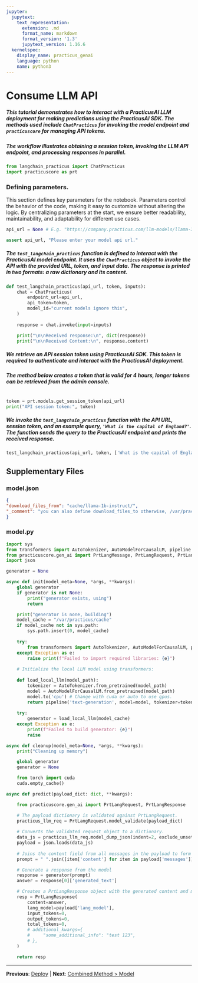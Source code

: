```yaml
---
jupyter:
  jupytext:
    text_representation:
      extension: .md
      format_name: markdown
      format_version: '1.3'
      jupytext_version: 1.16.6
  kernelspec:
    display_name: practicus_genai
    language: python
    name: python3
---
```


# Consume LLM API

##### This tutorial demonstrates how to interact with a PracticusAI LLM deployment for making predictions using the PracticusAI SDK. The methods used include `ChatPracticus` for invoking the model endpoint and `practicuscore` for managing API tokens.

##### The workflow illustrates obtaining a session token, invoking the LLM API endpoint, and processing responses in parallel.

```python
from langchain_practicus import ChatPracticus
import practicuscore as prt
```

### Defining parameters.
 
This section defines key parameters for the notebook. Parameters control the behavior of the code, making it easy to customize without altering the logic. By centralizing parameters at the start, we ensure better readability, maintainability, and adaptability for different use cases.
 

```python
api_url = None # E.g. "https://company.practicus.com/llm-models/llama-3b-chain-test/"
```

```python
assert api_url, "Please enter your model api url."
```

##### The `test_langchain_practicus` function is defined to interact with the PracticusAI model endpoint. It uses the `ChatPracticus` object to invoke the API with the provided URL, token, and input data. The response is printed in two formats: a raw dictionary and its content.

```python
def test_langchain_practicus(api_url, token, inputs):
    chat = ChatPracticus(
        endpoint_url=api_url,
        api_token=token,
        model_id="current models ignore this",
    )
    
    response = chat.invoke(input=inputs)

    print("\n\nReceived response:\n", dict(response))
    print("\n\nReceived Content:\n", response.content)
```

##### We retrieve an API session token using PracticusAI SDK. This token is required to authenticate and interact with the PracticusAI deployment.

##### The method below creates a token that is valid for 4 hours, longer tokens can be retrieved from the admin console.

```python

token = prt.models.get_session_token(api_url)
print("API session token:", token)
```

##### We invoke the `test_langchain_practicus` function with the API URL, session token, and an example query, `'What is the capital of England?'`. The function sends the query to the PracticusAI endpoint and prints the received response.

```python
test_langchain_practicus(api_url, token, ['What is the capital of England?'])
```


## Supplementary Files

### model.json
```json
{
"download_files_from": "cache/llama-1b-instruct/",
"_comment": "you can also define download_files_to otherwise, /var/practicus/cache is used"
}
```

### model.py
```python
import sys
from transformers import AutoTokenizer, AutoModelForCausalLM, pipeline
from practicuscore.gen_ai import PrtLangMessage, PrtLangRequest, PrtLangResponse
import json

generator = None

async def init(model_meta=None, *args, **kwargs):
    global generator
    if generator is not None:
        print("generator exists, using")
        return

    print("generator is none, building")
    model_cache = "/var/practicus/cache"
    if model_cache not in sys.path:
        sys.path.insert(0, model_cache)
    
    try:
        from transformers import AutoTokenizer, AutoModelForCausalLM, pipeline
    except Exception as e:
        raise print(f"Failed to import required libraries: {e}")
    
    # Initialize the local LLM model using transformers:
    
    def load_local_llm(model_path):
        tokenizer = AutoTokenizer.from_pretrained(model_path)
        model = AutoModelForCausalLM.from_pretrained(model_path)
        model.to('cpu') # Change with cuda or auto to use gpus.
        return pipeline('text-generation', model=model, tokenizer=tokenizer, max_new_tokens=200)
    
    try:
        generator = load_local_llm(model_cache)
    except Exception as e:
        print(f"Failed to build generator: {e}")
        raise

async def cleanup(model_meta=None, *args, **kwargs):
    print("Cleaning up memory")

    global generator
    generator = None

    from torch import cuda
    cuda.empty_cache()

async def predict(payload_dict: dict, **kwargs):

    from practicuscore.gen_ai import PrtLangRequest, PrtLangResponse

    # The payload dictionary is validated against PrtLangRequest.
    practicus_llm_req = PrtLangRequest.model_validate(payload_dict)
    
    # Converts the validated request object to a dictionary.
    data_js = practicus_llm_req.model_dump_json(indent=2, exclude_unset=True)
    payload = json.loads(data_js)
    
    # Joins the content field from all messages in the payload to form the prompt string.
    prompt = " ".join([item['content'] for item in payload['messages']])

    # Generate a response from the model
    response = generator(prompt)
    answer = response[0]['generated_text']

    # Creates a PrtLangResponse object with the generated content and metadata about the language model and token usage
    resp = PrtLangResponse(
        content=answer,
        lang_model=payload['lang_model'],
        input_tokens=0,
        output_tokens=0,
        total_tokens=0,
        # additional_kwargs={
        #     "some_additional_info": "test 123",
        # },
    )

    return resp
```


---

**Previous**: [Deploy](deploy.md) | **Next**: [Combined Method > Model](../combined-method/model.md)

